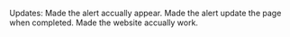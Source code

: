 Updates:
  Made the alert accually appear.
  Made the alert update the page when completed.
  Made the website accually work.
